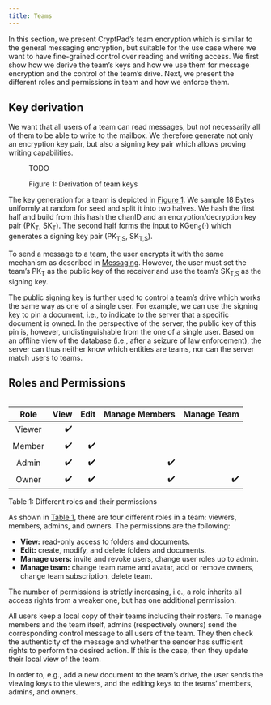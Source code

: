 ```yaml
---
title: Teams
---
```


In this section, we present CryptPad’s team encryption which is similar
to the general messaging encryption, but suitable for the use case where
we want to have fine-grained control over reading and writing access.
We first show how we derive the team’s keys and how we use them for message
encryption and the control of the team’s drive.
Next, we present the different roles and permissions in team and how we enforce
them.

## Key derivation

We want that all users of a team can read messages, but not necessarily
all of them to be able to write to the mailbox. We therefore generate
not only an encryption key pair, but also a signing key pair which
allows proving writing capabilities.

<figure id="fig:team_keys">

TODO

<figcaption>Figure 1: Derivation of team keys</figcaption>
</figure>

The key generation for a team is depicted in <a href="#fig:team_keys"
data-reference-type="ref" data-reference="fig:team_keys">Figure 1</a>.
We sample 18 Bytes uniformly at random for seed and split it into two halves. We
hash the first half and build from this hash the chanID and an
encryption/decryption key pair (PK<sub>T</sub>, SK<sub>T</sub>).
The second half forms the input to KGen<sub>S</sub>(·) which generates a signing
key pair (PK<sub>T,S</sub>, SK<sub>T,S</sub>).

To send a message to a team, the user encrypts it with the same mechanism as
described in [Messaging](../messaging/).
However, the user must set the team’s PK<sub>T</sub> as the public key of the
receiver and use the team’s SK<sub>T,S</sub> as the signing key.

The public signing key is further used to control a team’s drive which
works the same way as one of a single user. For example, we can use the
signing key to pin a document, i.e., to indicate to the server that a
specific document is owned. In the perspective of the server, the public
key of this pin is, however, undistinguishable from the one of a single
user. Based on an offline view of the database (i.e., after a seizure of
law enforcement), the server can thus neither know which entities are
teams, nor can the server match users to teams.

## Roles and Permissions

<table id="tab:roles_and_permissions">

| Role   | View   | Edit   | Manage Members   | Manage Team   |
|:------:|-------:|-------:|-----------------:|--------------:|
| Viewer | ✔️      |        |                  |               |
| Member | ✔️      | ✔️      |                  |               |
| Admin  | ✔️      | ✔️      | ✔️                |               |
| Owner  | ✔️      | ✔️      | ✔️                | ✔️             |

<caption>Table 1: Different roles and their permissions</caption>
</table>

As shown in
<a href="#tab:roles_and_permissions" data-reference-type="ref"
data-reference="tab:roles_and_permissions">Table 1</a>, there are four
different roles in a team: viewers, members, admins, and owners.
The permissions are the following:

- **View:** read-only access to folders and documents.
- **Edit:** create, modify, and delete folders and documents.
- **Manage users:** invite and revoke users, change user roles up to admin.
- **Manage team:** change team name and avatar, add or remove owners, change
	team subscription, delete team.

The number of permissions is strictly increasing, i.e., a role inherits
all access rights from a weaker one, but has one additional permission.

All users keep a local copy of their teams including their rosters. To
manage members and the team itself, admins (respectively owners) send
the corresponding control message to all users of the team. They then
check the authenticity of the message and whether the sender has
sufficient rights to perform the desired action. If this is the case,
then they update their local view of the team.

In order to, e.g., add a new document to the team’s drive, the user
sends the viewing keys to the viewers, and the editing keys to the
teams’ members, admins, and owners.
